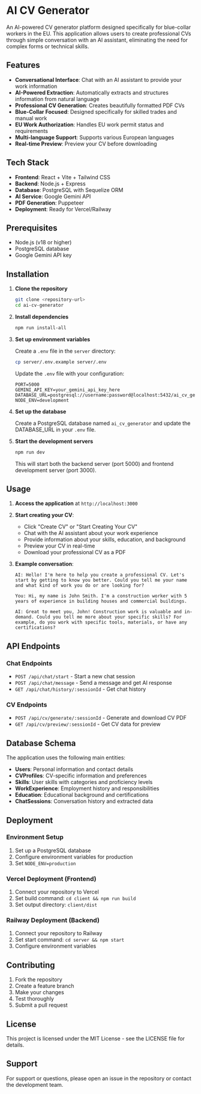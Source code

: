 # AI CV Generator

An AI-powered CV generator platform designed specifically for blue-collar workers in the EU. This application allows users to create professional CVs through simple conversation with an AI assistant, eliminating the need for complex forms or technical skills.

## Features

- **Conversational Interface**: Chat with an AI assistant to provide your work information
- **AI-Powered Extraction**: Automatically extracts and structures information from natural language
- **Professional CV Generation**: Creates beautifully formatted PDF CVs
- **Blue-Collar Focused**: Designed specifically for skilled trades and manual work
- **EU Work Authorization**: Handles EU work permit status and requirements
- **Multi-language Support**: Supports various European languages
- **Real-time Preview**: Preview your CV before downloading

## Tech Stack

- **Frontend**: React + Vite + Tailwind CSS
- **Backend**: Node.js + Express
- **Database**: PostgreSQL with Sequelize ORM
- **AI Service**: Google Gemini API
- **PDF Generation**: Puppeteer
- **Deployment**: Ready for Vercel/Railway

## Prerequisites

- Node.js (v18 or higher)
- PostgreSQL database
- Google Gemini API key

## Installation

1. **Clone the repository**
   ```bash
   git clone <repository-url>
   cd ai-cv-generator
   ```

2. **Install dependencies**
   ```bash
   npm run install-all
   ```

3. **Set up environment variables**

   Create a `.env` file in the `server` directory:
   ```bash
   cp server/.env.example server/.env
   ```

   Update the `.env` file with your configuration:
   ```env
   PORT=5000
   GEMINI_API_KEY=your_gemini_api_key_here
   DATABASE_URL=postgresql://username:password@localhost:5432/ai_cv_generator
   NODE_ENV=development
   ```

4. **Set up the database**

   Create a PostgreSQL database named `ai_cv_generator` and update the DATABASE_URL in your `.env` file.

5. **Start the development servers**
   ```bash
   npm run dev
   ```

   This will start both the backend server (port 5000) and frontend development server (port 3000).

## Usage

1. **Access the application** at `http://localhost:3000`

2. **Start creating your CV**:
   - Click "Create CV" or "Start Creating Your CV"
   - Chat with the AI assistant about your work experience
   - Provide information about your skills, education, and background
   - Preview your CV in real-time
   - Download your professional CV as a PDF

3. **Example conversation**:
   ```
   AI: Hello! I'm here to help you create a professional CV. Let's start by getting to know you better. Could you tell me your name and what kind of work you do or are looking for?

   You: Hi, my name is John Smith. I'm a construction worker with 5 years of experience in building houses and commercial buildings.

   AI: Great to meet you, John! Construction work is valuable and in-demand. Could you tell me more about your specific skills? For example, do you work with specific tools, materials, or have any certifications?
   ```

## API Endpoints

### Chat Endpoints
- `POST /api/chat/start` - Start a new chat session
- `POST /api/chat/message` - Send a message and get AI response
- `GET /api/chat/history/:sessionId` - Get chat history

### CV Endpoints
- `POST /api/cv/generate/:sessionId` - Generate and download CV PDF
- `GET /api/cv/preview/:sessionId` - Get CV data for preview

## Database Schema

The application uses the following main entities:
- **Users**: Personal information and contact details
- **CVProfiles**: CV-specific information and preferences
- **Skills**: User skills with categories and proficiency levels
- **WorkExperience**: Employment history and responsibilities
- **Education**: Educational background and certifications
- **ChatSessions**: Conversation history and extracted data

## Deployment

### Environment Setup
1. Set up a PostgreSQL database
2. Configure environment variables for production
3. Set `NODE_ENV=production`

### Vercel Deployment (Frontend)
1. Connect your repository to Vercel
2. Set build command: `cd client && npm run build`
3. Set output directory: `client/dist`

### Railway Deployment (Backend)
1. Connect your repository to Railway
2. Set start command: `cd server && npm start`
3. Configure environment variables

## Contributing

1. Fork the repository
2. Create a feature branch
3. Make your changes
4. Test thoroughly
5. Submit a pull request

## License

This project is licensed under the MIT License - see the LICENSE file for details.

## Support

For support or questions, please open an issue in the repository or contact the development team.